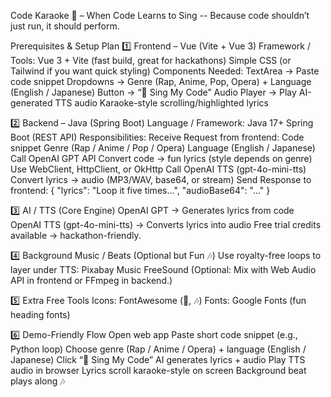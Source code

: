 Code Karaoke 🎤 – When Code Learns to Sing
    -- Because code shouldn’t just run, it should perform. 

Prerequisites & Setup Plan
1️⃣ Frontend – Vue (Vite + Vue 3)
Framework / Tools:
Vue 3 + Vite (fast build, great for hackathons)
Simple CSS (or Tailwind if you want quick styling)
Components Needed:
TextArea → Paste code snippet
Dropdowns → Genre (Rap, Anime, Pop, Opera) + Language (English / Japanese)
Button → “🎤 Sing My Code”
Audio Player → Play AI-generated TTS audio
Karaoke-style scrolling/highlighted lyrics

2️⃣ Backend – Java (Spring Boot)
Language / Framework:
Java 17+
Spring Boot (REST API)
Responsibilities:
Receive Request from frontend:
Code snippet
  Genre (Rap / Anime / Pop / Opera)
  Language (English / Japanese)
Call OpenAI GPT API
  Convert code → fun lyrics (style depends on genre)
  Use WebClient, HttpClient, or OkHttp
Call OpenAI TTS (gpt-4o-mini-tts)
  Convert lyrics → audio (MP3/WAV, base64, or stream)
Send Response to frontend:
  {
    "lyrics": "Loop it five times...",
    "audioBase64": "..."
  }

3️⃣ AI / TTS (Core Engine)
OpenAI GPT → Generates lyrics from code
OpenAI TTS (gpt-4o-mini-tts) → Converts lyrics into audio
  Free trial credits available → hackathon-friendly.

4️⃣ Background Music / Beats (Optional but Fun 🎶)
Use royalty-free loops to layer under TTS:
  Pixabay Music
  FreeSound
(Optional: Mix with Web Audio API in frontend or FFmpeg in backend.)

5️⃣ Extra Free Tools
Icons: FontAwesome
 (🎤, 🎶)
Fonts: Google Fonts
 (fun heading fonts)

6️⃣ Demo-Friendly Flow
Open web app
Paste short code snippet (e.g., Python loop)
Choose genre (Rap / Anime / Opera) + language (English / Japanese)
Click “🎤 Sing My Code”
AI generates lyrics + audio
Play TTS audio in browser
Lyrics scroll karaoke-style on screen
Background beat plays along 🎶